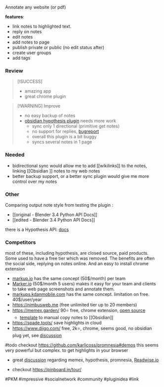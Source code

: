Annotate any website (or pdf)

**features**:
- link notes to highlighted text.
- reply on notes
- edit notes
- add notes to page
- publish private or public (no edit status after)
- create user groups
- add tags

### Review
> [!SUCCESS]
> - amazing app
> - great chrome plugin

> [!WARNING] Improve
> - no easy backup of notes
> - [obsidian hypothesis plugin](https://github.com/weichenw/obsidian-hypothesis-plugin) needs more work
> 	- sync only 1 directional (primitive get notes)
> 	- no support for replies, [bugreport](https://github.com/weichenw/obsidian-hypothesis-plugin/issues/62)
> 	- overall this plugin is a bit buggy
> 	- syncs several notes in 1 page

### Needed
- bidirectional sync would allow me to add [[wikilinks]] to the notes, linking [[Obsidian ]] notes to my web notes
- better backup support, or a better sync plugin would give me more control over my notes

### Other
Comparing output note style from testing the plugin :
- [[original - Blender 3.4 Python API Docs]]
- [[edited - Blender 3.4 Python API Docs]]

there is a Hypothesis API: [docs](https://h.readthedocs.io/en/latest/)

### Competitors

most of these, including hypothesis, are closed source, paid products.
Some used to have a free tier which was removed.
The benefits are often the social side, replying on notes online.
And an easy to install chrome extension 

- [markup.io](https://www.markup.io/pricing/) has the same concept (50$/month) per team
- [Marker.io](https://marker.io/) (50$/month 5 users) makes it easy for your team and clients to take web page screenshots and annotate them.
- [markups.kdanmobile.com](https://markups.kdanmobile.com/) has the same concept. limitation on free. 40$/user/year
- https://nimbusweb.me (free unlimited tier up to 20 members)
- https://memex.garden/ 90⭐ free, chrome extension, [open source](https://github.com/WorldBrain/Memex)
	- [template](https://www.reddit.com/r/ObsidianMD/comments/ohfow6/memex_export_to_obsidian_template/) to manual copy notes to [[Obsidian]] 
- https://spade.tools/ save highlights in cloud
- https://www.diigo.com/ free, 2k⭐, chrome, seems good, no obsidian plug yet, see [discussion](https://forum.obsidian.md/t/bookmarks-from-diigo-obsidian-vault/27047/2)

#todo checkout https://github.com/karlicoss/promnesia#demos
this seems very powerful but complex. to get highlights in your browser
- great [discussion](https://www.reddit.com/r/ObsidianMD/comments/oo96v0/trying_to_collect_my_browsing_highlights_through/) regarding memex, hypothesis, promnesia, [Readwise.io](https://readwise.io/)

- checkout https://pinboard.in/tour/

#PKM #impressive #socialnetwork #community #pluginidea #link